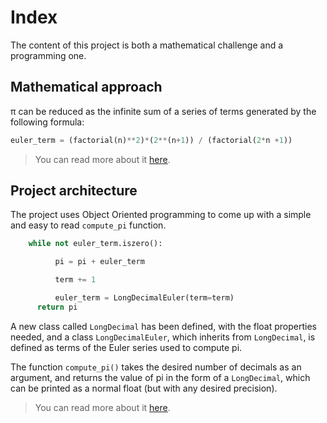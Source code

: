 # Index
The content of this project is both a mathematical challenge and a programming one.

## Mathematical approach

π can be reduced as the infinite sum of a series of terms generated by the following formula:
```python
euler_term = (factorial(n)**2)*(2**(n+1)) / (factorial(2*n +1))
```
>You can read more about it [here](https://github.com/ohduran/number_pi/blob/master/docs/Mathematical%20Approach.md).

## Project architecture
The project uses Object Oriented programming to come up with a simple and easy to read `compute_pi` function.

```python
    while not euler_term.iszero():

          pi = pi + euler_term

          term += 1

          euler_term = LongDecimalEuler(term=term)
      return pi
```

A new class called `LongDecimal` has been defined, with the float properties needed, and a class `LongDecimalEuler`, which inherits from `LongDecimal`, is defined as terms of the Euler series used to compute pi.

The function `compute_pi()` takes the desired number of decimals as an argument, and returns the value of pi in the form of a `LongDecimal`, which can be printed as a normal float (but with any desired precision).

>You can read more about it [here](https://github.com/ohduran/number_pi/blob/master/docs/Project%20Architecture.md).

